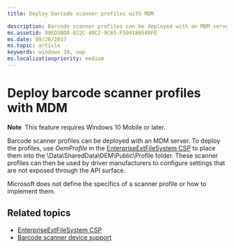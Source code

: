 ```yaml
---
title: Deploy barcode scanner profiles with MDM

description: Barcode scanner profiles can be deployed with an MDM server.
ms.assetid: 99ED3BD8-022C-40C2-9C65-F599186548FE
ms.date: 09/26/2017
ms.topic: article
keywords: windows 10, uwp
ms.localizationpriority: medium
---
```

# Deploy barcode scanner profiles with MDM

**Note**  This feature requires Windows 10 Mobile or later.

Barcode scanner profiles can be deployed with an MDM server. To deploy the profiles, use *OemProfile* in the [EnterpriseExtFileSystem CSP](https://msdn.microsoft.com/library/windows/hardware/mt157025) to place them into the \\Data\\SharedData\\OEM\\Public\\Profile folder. These scanner profiles can then be used by driver manufacturers to configure settings that are not exposed through the API surface.

Microsoft does not define the specifics of a scanner profile or how to implement them.

## Related topics
- [EnterpriseExtFileSystem CSP](https://msdn.microsoft.com/library/windows/hardware/mt157025)
- [Barcode scanner device support](https://docs.microsoft.com/en-us/windows/uwp/devices-sensors/pos-device-support#barcode-scanner)
